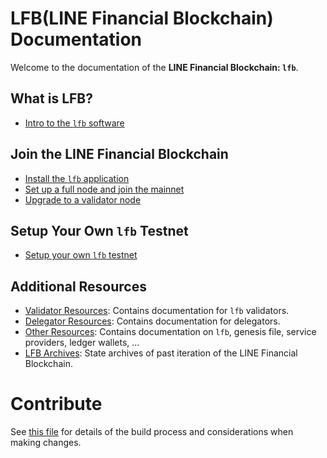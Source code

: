 <!--
parent:
  order: false
layout: home
-->

# LFB(LINE Financial Blockchain) Documentation

Welcome to the documentation of the **LINE Financial Blockchain: `lfb`**.

## What is LFB?

- [Intro to the `lfb` software](lfb-tutorials/what-is-lfb.md)

## Join the LINE Financial Blockchain

- [Install the `lfb` application](./lfb-tutorials/installation.md)
- [Set up a full node and join the mainnet](./lfb-tutorials/join-mainnet.md)
- [Upgrade to a validator node](./validators/validator-setup.md)

## Setup Your Own `lfb` Testnet

- [Setup your own `lfb` testnet](./lfb-tutorials/deploy-testnet.md)

## Additional Resources

- [Validator Resources](./validators/README.md): Contains documentation for `lfb` validators.
- [Delegator Resources](./delegators/README.md): Contains documentation for delegators.
- [Other Resources](./resources/README.md): Contains documentation on `lfb`, genesis file, service providers, ledger wallets, ...
- [LFB Archives](./resources/archives.md): State archives of past iteration of the LINE Financial Blockchain.

# Contribute

See [this file](./DOCS_README.md) for details of the build process and
considerations when making changes.